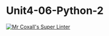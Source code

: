 # Unit4-06-Python-2
[![Mr Coxall's Super Linter](https://github.com/ICS3U-Programming-Kestrel-B/Unit4-06-Python-2/workflows/Mr%20Coxall's%20Super%20Linter/badge.svg)](https://github.com/ICS3U-Programming-Kestrel-B/Unit4-06-Python-2/actions/)
